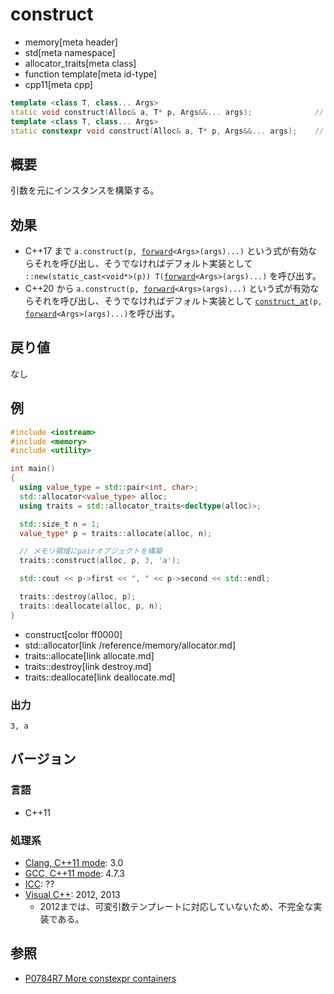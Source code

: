 # construct
* memory[meta header]
* std[meta namespace]
* allocator_traits[meta class]
* function template[meta id-type]
* cpp11[meta cpp]

```cpp
template <class T, class... Args>
static void construct(Alloc& a, T* p, Args&&... args);              // C++17 まで
template <class T, class... Args>
static constexpr void construct(Alloc& a, T* p, Args&&... args);    // C++20 から
```

## 概要
引数を元にインスタンスを構築する。


## 効果
- C++17 まで
	`a.construct(p, `[`forward`](/reference/utility/forward.md)`<Args>(args)...)` という式が有効ならそれを呼び出し、そうでなければデフォルト実装として `::new(static_cast<void*>(p)) T(`[`forward`](/reference/utility/forward.md)`<Args>(args)...)` を呼び出す。
- C++20 から
	`a.construct(p, `[`forward`](/reference/utility/forward.md)`<Args>(args)...)` という式が有効ならそれを呼び出し、そうでなければデフォルト実装として [`construct_at`](../construct_at.md.nolink)`(p,` [`forward`](/reference/utility/forward.md)`<Args>(args)...)`を呼び出す。


## 戻り値
なし


## 例
```cpp example
#include <iostream>
#include <memory>
#include <utility>

int main()
{
  using value_type = std::pair<int, char>;
  std::allocator<value_type> alloc;
  using traits = std::allocator_traits<decltype(alloc)>;

  std::size_t n = 1;
  value_type* p = traits::allocate(alloc, n);

  // メモリ領域にpairオブジェクトを構築
  traits::construct(alloc, p, 3, 'a');

  std::cout << p->first << ", " << p->second << std::endl;

  traits::destroy(alloc, p);
  traits::deallocate(alloc, p, n);
}
```
* construct[color ff0000]
* std::allocator[link /reference/memory/allocator.md]
* traits::allocate[link allocate.md]
* traits::destroy[link destroy.md]
* traits::deallocate[link deallocate.md]

### 出力
```
3, a
```


## バージョン
### 言語
- C++11

### 処理系
- [Clang, C++11 mode](/implementation.md#clang): 3.0
- [GCC, C++11 mode](/implementation.md#gcc): 4.7.3
- [ICC](/implementation.md#icc): ??
- [Visual C++](/implementation.md#visual_cpp): 2012, 2013
	- 2012までは、可変引数テンプレートに対応していないため、不完全な実装である。


## 参照
- [P0784R7 More constexpr containers](http://www.open-std.org/jtc1/sc22/wg21/docs/papers/2019/p0784r7.html)
